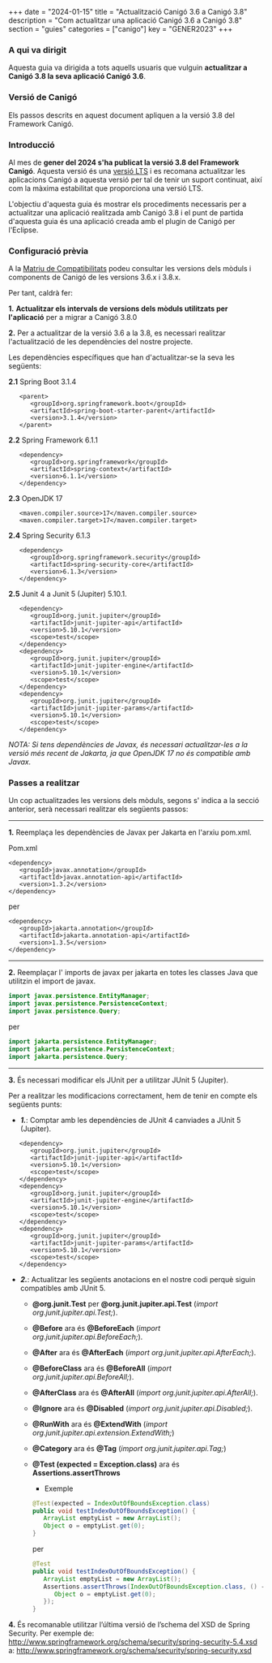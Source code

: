 +++
date = "2024-01-15"
title = "Actualització Canigó 3.6 a Canigó 3.8"
description = "Com actualitzar una aplicació Canigó 3.6 a Canigó 3.8"
section = "guies"
categories = ["canigo"]
key = "GENER2023"
+++

### A qui va dirigit

Aquesta guia va dirigida a tots aquells usuaris que vulguin **actualitzar a Canigó 3.8 la seva aplicació Canigó 3.6**.

### Versió de Canigó

Els passos descrits en aquest document apliquen a la versió 3.8 del Framework Canigó.

### Introducció

Al mes de **gener del 2024 s'ha publicat la versió 3.8 del Framework Canigó**. Aquesta versió és una
[versió LTS](/plataformes/canigo/roadmap/) i es recomana actualitzar les aplicacions Canigó a aquesta versió per tal de
tenir un suport continuat, així com la màxima estabilitat que proporciona una versió LTS.

L'objectiu d'aquesta guia  és mostrar els procediments necessaris per a actualitzar una aplicació realitzada
amb Canigó 3.8 i el punt de partida d'aquesta guia és una aplicació creada amb el plugin de Canigó per l'Eclipse.

### Configuració prèvia

A la [Matriu de Compatibilitats](/plataformes/canigo/documentacio-per-versions/3.8LTS/3.8.0/moduls/compatibilitat-per-modul) podeu consultar les versions
dels mòduls i components de Canigó de les versions 3.6.x i 3.8.x. 

Per tant, caldrà fer:

**1.** **Actualitzar els intervals de versions dels mòduls utilitzats per l'aplicació** per a migrar a Canigó 3.8.0

**2.** Per a actualitzar de la versió 3.6 a la 3.8, es necessari realitzar l'actualització de les dependències del nostre projecte. 

Les dependències específiques que han d'actualitzar-se la seva les següents: 

**2.1** Spring Boot 3.1.4 

```
   <parent>
      <groupId>org.springframework.boot</groupId>
      <artifactId>spring-boot-starter-parent</artifactId>
      <version>3.1.4</version>
   </parent>
```

**2.2** Spring Framework 6.1.1 
```
   <dependency>
      <groupId>org.springframework</groupId>
      <artifactId>spring-context</artifactId>
      <version>6.1.1</version>
   </dependency>

```


**2.3** OpenJDK 17
```
   <maven.compiler.source>17</maven.compiler.source>
   <maven.compiler.target>17</maven.compiler.target>
```



**2.4** Spring Security 6.1.3 

```
   <dependency>
      <groupId>org.springframework.security</groupId>
      <artifactId>spring-security-core</artifactId>
      <version>6.1.3</version>
   </dependency>
```
**2.5** Junit 4 a Junit 5 (Jupiter) 5.10.1.

```
   <dependency>
      <groupId>org.junit.jupiter</groupId>
      <artifactId>junit-jupiter-api</artifactId>
      <version>5.10.1</version>
      <scope>test</scope>
   </dependency>
   <dependency>
      <groupId>org.junit.jupiter</groupId>
      <artifactId>junit-jupiter-engine</artifactId>
      <version>5.10.1</version>
      <scope>test</scope>
   </dependency>
   <dependency>
      <groupId>org.junit.jupiter</groupId>
      <artifactId>junit-jupiter-params</artifactId>
      <version>5.10.1</version>
      <scope>test</scope>
   </dependency>

```

_NOTA: Si tens dependències de Javax, és necessari actualitzar-les a la versió més recent de Jakarta, ja que OpenJDK 17 no és compatible amb Javax._ 

### Passes a realitzar

Un cop actualitzades les versions dels mòduls, segons s' indica a la secció anterior, serà necessari realitzar
els següents passos:

---
**1.** Reemplaça les dependències de Javax per Jakarta en l'arxiu pom.xml.

Pom.xml

```
<dependency>
   <groupId>javax.annotation</groupId>
   <artifactId>javax.annotation-api</artifactId>
   <version>1.3.2</version>
</dependency>

```
per

```
<dependency>
   <groupId>jakarta.annotation</groupId>
   <artifactId>jakarta.annotation-api</artifactId>
   <version>1.3.5</version>
</dependency>

```
---

**2.** Reemplaçar l' imports de javax per jakarta en totes les classes Java que utilitzin el import de javax.

```java
import javax.persistence.EntityManager;
import javax.persistence.PersistenceContext;
import javax.persistence.Query;
```
per 

```java
import jakarta.persistence.EntityManager;
import jakarta.persistence.PersistenceContext;
import jakarta.persistence.Query;
```

---
**3.** És necessari modificar els JUnit per a utilitzar JUnit 5 (Jupiter).

Per a realitzar les modificacions correctament, hem de tenir en compte els següents punts:

- ***1.***: Comptar amb les dependències de JUnit 4 canviades a JUnit 5 (Jupiter).


```
   <dependency>
      <groupId>org.junit.jupiter</groupId>
      <artifactId>junit-jupiter-api</artifactId>
      <version>5.10.1</version>
      <scope>test</scope>
   </dependency>
   <dependency>
      <groupId>org.junit.jupiter</groupId>
      <artifactId>junit-jupiter-engine</artifactId>
      <version>5.10.1</version>
      <scope>test</scope>
   </dependency>
   <dependency>
      <groupId>org.junit.jupiter</groupId>
      <artifactId>junit-jupiter-params</artifactId>
      <version>5.10.1</version>
      <scope>test</scope>
   </dependency>

```

- ***2.***: Actualitzar les següents anotacions en el nostre codi perquè siguin compatibles amb JUnit 5.

   - **@org.junit.Test** per **@org.junit.jupiter.api.Test** (_import org.junit.jupiter.api.Test;_).
   - **@Before** ara és **@BeforeEach** (_import org.junit.jupiter.api.BeforeEach;_).
   - **@After** ara és **@AfterEach** (_import org.junit.jupiter.api.AfterEach;_).
   - **@BeforeClass** ara és **@BeforeAll** (_import org.junit.jupiter.api.BeforeAll;_).
   - **@AfterClass** ara és  **@AfterAll** (_import org.junit.jupiter.api.AfterAll;_).
   - **@Ignore** ara és **@Disabled** (_import org.junit.jupiter.api.Disabled;_).
   - **@RunWith** ara és **@ExtendWith** (_import org.junit.jupiter.api.extension.ExtendWith;_)
   - **@Category** ara és **@Tag** (_import org.junit.jupiter.api.Tag;_)
   - **@Test (expected = Exception.class)** ara és **Assertions.assertThrows**
      - Exemple

      ``` java 
      @Test(expected = IndexOutOfBoundsException.class)
      public void testIndexOutOfBoundsException() {
         ArrayList emptyList = new ArrayList();
         Object o = emptyList.get(0);
      }
      ```
      per 

      ``` java 
      @Test
      public void testIndexOutOfBoundsException() {
         ArrayList emptyList = new ArrayList();
         Assertions.assertThrows(IndexOutOfBoundsException.class, () -> {
            Object o = emptyList.get(0);
         });
      }
      ```
**4.** És recomanable utilitzar l’última versió de l’schema del XSD de Spring Security. Per exemple de:  http://www.springframework.org/schema/security/spring-security-5.4.xsd a:  http://www.springframework.org/schema/security/spring-security.xsd

